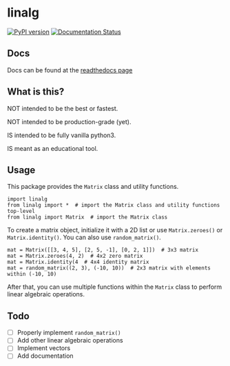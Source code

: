 # linalg

[![PyPI version](https://badge.fury.io/py/linalg.svg)](https://badge.fury.io/py/linalg)
[![Documentation Status](https://readthedocs.org/projects/linalg/badge/?version=latest)](https://linalg.readthedocs.io/en/latest/?badge=latest)

## Docs

Docs can be found at the [readthedocs page](https://linalg.readthedocs.io/en/latest/)

## What is this?

NOT intended to be the best or fastest.

NOT intended to be production-grade (yet).

IS intended to be fully vanilla python3.

IS meant as an educational tool.

## Usage

This package provides the `Matrix` class and utility functions.

    import linalg
    from linalg import *  # import the Matrix class and utility functions top-level
    from linalg import Matrix  # import the Matrix class

To create a matrix object, initialize it with a 2D list or use `Matrix.zeroes()` or `Matrix.identity()`. You can also use `random_matrix()`.

    mat = Matrix([[3, 4, 5], [2, 5, -1], [0, 2, 1]])  # 3x3 matrix
    mat = Matrix.zeroes(4, 2)  # 4x2 zero matrix
    mat = Matrix.identity(4  # 4x4 identity matrix
    mat = random_matrix((2, 3), (-10, 10))  # 2x3 matrix with elements within (-10, 10)

After that, you can use multiple functions within the `Matrix` class to perform linear algebraic operations.

## Todo

- [ ] Properly implement `random_matrix()`
- [ ] Add other linear algebraic operations
- [ ] Implement vectors
- [ ] Add documentation
